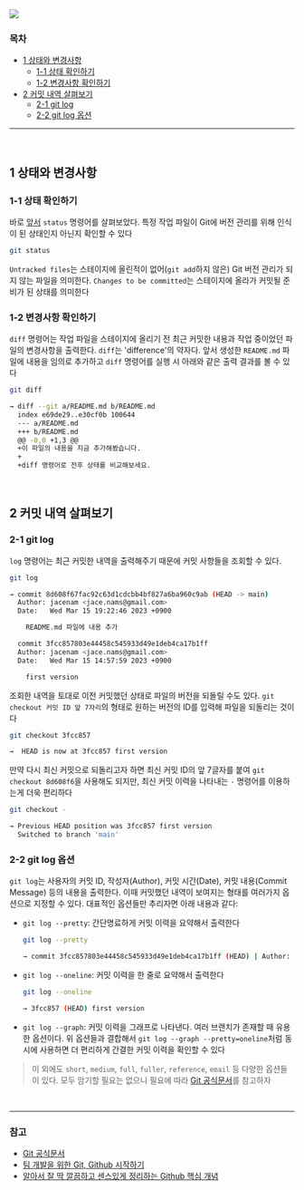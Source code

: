 <img src="https://ifh.cc/g/hM2RJd.png" style="max-width: 100%" align="center">

### 목차
- [1 상태와 변경사항](#1-상태와-변경사항)
  - [1-1 상태 확인하기](#1-1-상태-확인하기)
  - [1-2 변경사항 확인하기](#1-2-변경사항-확인하기)
- [2 커밋 내역 살펴보기](#2-커밋-내역-살펴보기)
  - [2-1 git log](#2-1-git-log)
  - [2-2 git log 옵션](#2-2-git-log-)

***

<br>

## 1 상태와 변경사항

### 1-1 상태 확인하기
바로 [앞서](#4-2-로컬-저장소에-커밋하기) `status` 명령어를 살펴보았다. 특정 작업 파일이 Git에 버전 관리를 위해 인식이 된 상태인지 아닌지 확인할 수 있다

```bash
git status

```

`Untracked files`는 스테이지에 올린적이 없어(`git add`하지 않은) Git 버전 관리가 되지 않는 파일을 의미한다. `Changes to be committed`는 스테이지에 올라가 커밋될 준비가 된 상태를 의미한다

### 1-2 변경사항 확인하기
`diff` 명령어는 작업 파일을 스테이지에 올리기 전 최근 커밋한 내용과 작업 중이었던 파일의 변경사항을 출력한다. `diff`는 'difference'의 약자다. 앞서 생성한 `README.md` 파일에 내용을 임의로 추가하고 `diff` 명령어를 실행 시 아래와 같은 출력 결과를 볼 수 있다

```bash
git diff

→ diff --git a/README.md b/README.md
  index e69de29..e30cf0b 100644
  --- a/README.md
  +++ b/README.md
  @@ -0,0 +1,3 @@
  +이 파일의 내용을 지금 추가해봤습니다. 
  +
  +diff 명령어로 전후 상태를 비교해보세요.
```

<br>

## 2 커밋 내역 살펴보기

### 2-1 git log
`log` 명령어는 최근 커밋한 내역을 출력해주기 때문에 커밋 사항들을 조회할 수 있다. 

```bash
git log

→ commit 8d608f67fac92c63d1cdcbb4bf827a6ba960c9ab (HEAD -> main)
  Author: jacenam <jace.nams@gmail.com>
  Date:   Wed Mar 15 19:22:46 2023 +0900

    README.md 파일에 내용 추가

  commit 3fcc857803e44458c545933d49e1deb4ca17b1ff
  Author: jacenam <jace.nams@gmail.com>
  Date:   Wed Mar 15 14:57:59 2023 +0900

    first version
```
조회한 내역을 토대로 이전 커밋했던 상태로 파일의 버전을 되돌릴 수도 있다. `git checkout 커밋 ID 앞 7자리`의 형태로 원하는 버전의 ID를 입력해 파일을 되돌리는 것이다

```bash
git checkout 3fcc857

→  HEAD is now at 3fcc857 first version
```

만약 다시 최신 커밋으로 되돌리고자 하면 최신 커밋 ID의 앞 7글자를 붙여 `git checkout 8d608f6`을 사용해도 되지만, 최신 커밋 이력을 나타내는 `-` 명령어를 이용하는게 더욱 편리하다

```bash
git checkout -

→ Previous HEAD position was 3fcc857 first version
  Switched to branch 'main'
```

### 2-2 git log 옵션
`git log`는 사용자의 커밋 ID, 작성자(Author), 커밋 시간(Date), 커밋 내용(Commit Message) 등의 내용을 출력한다. 이때 커밋했던 내역이 보여지는 형태를 여러가지 옵션으로 지정할 수 있다. 대표적인 옵션들만 추리자면 아래 내용과 같다: 

-  `git log --pretty`: 간단명료하게 커밋 이력을 요약해서 출력한다
    
    ```bash
    git log --pretty
    
    → commit 3fcc857803e44458c545933d49e1deb4ca17b1ff (HEAD) | Author: jacenam <jace.nams@gmail.com>
    ```
- `git log --oneline`: 커밋 이력을 한 줄로 요약해서 출력한다
    
    ```bash
    git log --oneline
    
    → 3fcc857 (HEAD) first version
    ```
- `git log --graph`: 커밋 이력을 그래프로 나타낸다. 여러 브랜치가 존재할 때 유용한 옵션이다. 위 옵션들과 결합해서 `git log --graph --pretty=oneline`처럼 동시에 사용하면 더 편리하게 간결한 커밋 이력을 확인할 수 있다

> 이 외에도 `short`, `medium`, `full`, `fuller`, `reference`, `email` 등 다양한 옵션들이 있다. 모두 암기할 필요는 없으니 필요에 따라 [Git 공식문서](https://git-scm.com/docs/pretty-formats)를 참고하자

<br>

***

### 참고
- [Git 공식문서](https://git-scm.com/docs)
- [팀 개발을 위한 Git, Github 시작하기](http://www.yes24.com/Product/Goods/85382769)
- [알아서 잘 딱 깔끔하고 센스있게 정리하는 Github 핵심 개념](https://m.yes24.com/Goods/Detail/108203273)

